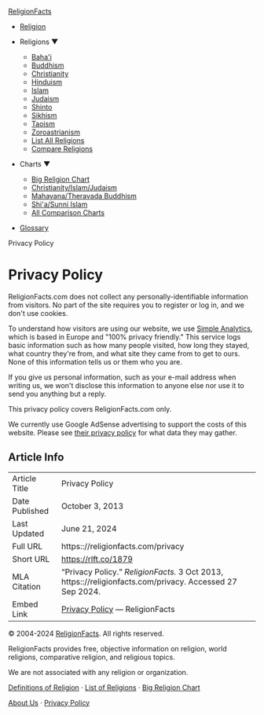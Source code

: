 [ReligionFacts](https://religionfacts.com/)

* [Religion](https://religionfacts.com/religion)
* Religions ▼
    
    * [Baha'i](https://religionfacts.com/bahai)
    * [Buddhism](https://religionfacts.com/buddhism)
    * [Christianity](https://religionfacts.com/christianity)
    * [Hinduism](https://religionfacts.com/hinduism)
    * [Islam](https://religionfacts.com/islam)
    * [Judaism](https://religionfacts.com/judaism)
    * [Shinto](https://religionfacts.com/shinto)
    * [Sikhism](https://religionfacts.com/sikhism)
    * [Taoism](https://religionfacts.com/taoism)
    * [Zoroastrianism](https://religionfacts.com/zoroastrianism)
    * [List All Religions](https://religionfacts.com/religions)
    * [Compare Religions](https://religionfacts.com/big-religion-chart)
    
* Charts ▼
    
    * [Big Religion Chart](https://religionfacts.com/big-religion-chart)
    * [Christianity/Islam/Judaism](https://religionfacts.com/charts/christianity-islam-judaism)
    * [Mahayana/Theravada Buddhism](https://religionfacts.com/charts/mahayana-theravada-buddhism)
    * [Shi'a/Sunni Islam](https://religionfacts.com/charts/shia-sunni-islam)
    * [All Comparison Charts](https://religionfacts.com/charts)
    
* [Glossary](https://religionfacts.com/glossary)

Privacy Policy

Privacy Policy
==============

ReligionFacts.com does not collect any personally-identifiable information from visitors. No part of the site requires you to register or log in, and we don't use cookies.

To understand how visitors are using our website, we use [Simple Analytics](https://www.simpleanalytics.com/), which is based in Europe and "100% privacy friendly." This service logs basic information such as how many people visited, how long they stayed, what country they're from, and what site they came from to get to ours. None of this information tells us or them who you are.

If you give us personal information, such as your e-mail address when writing us, we won't disclose this information to anyone else nor use it to send you anything but a reply.

This privacy policy covers ReligionFacts.com only.

We currently use Google AdSense advertising to support the costs of this website. Please see [their privacy policy](https://policies.google.com/technologies/partner-sites) for what data they may gather.

Article Info
------------

|     |     |
| --- | --- |
| Article Title | Privacy Policy |
| Date Published | October 3, 2013 |
| Last Updated | June 21, 2024 |
| Full URL | https:://religionfacts.com/privacy |
| Short URL | https://rlft.co/1879 |
| MLA Citation | “Privacy Policy.” _ReligionFacts._ 3 Oct 2013, https:://religionfacts.com/privacy. Accessed 27 Sep 2024. |
| Embed Link | <a href="https:://religionfacts.com/privacy">Privacy Policy</a> — ReligionFacts |

© 2004-2024 [ReligionFacts](https://religionfacts.com/). All rights reserved.

ReligionFacts provides free, objective information on religion, world religions, comparative religion, and religious topics.

We are not associated with any religion or organization.

[Definitions of Religion](https://religionfacts.com/religion) · [List of Religions](https://religionfacts.com/religions) · [Big Religion Chart](https://religionfacts.com/big-religion-chart)

[About Us](https://religionfacts.com/about) · [Privacy Policy](https://religionfacts.com/privacy)
